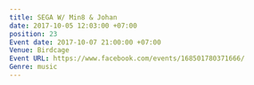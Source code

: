 ```yaml
---
title: SEGA W/ Min8 & Johan
date: 2017-10-05 12:03:00 +07:00
position: 23
Event date: 2017-10-07 21:00:00 +07:00
Venue: Birdcage
Event URL: https://www.facebook.com/events/168501780371666/
Genre: music
---
```


